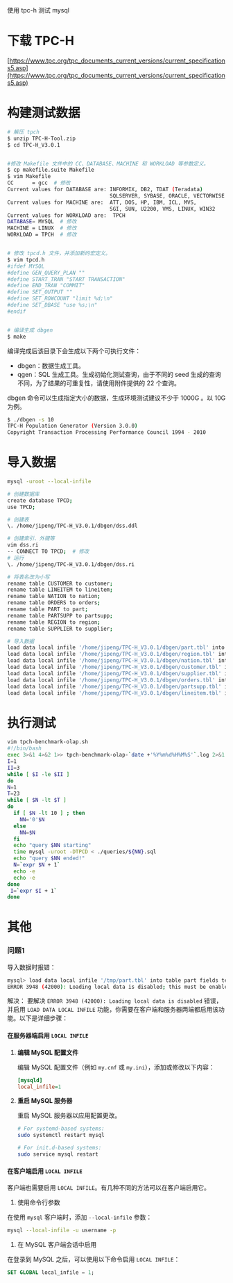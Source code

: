 使用 tpc-h 测试 mysql
# 下载 TPC-H
[https://www.tpc.org/tpc_documents_current_versions/current_specifications5.asp](https://www.tpc.org/tpc_documents_current_versions/current_specifications5.asp)

# 构建测试数据
```bash
# 解压 tpch
$ unzip TPC-H-Tool.zip
$ cd TPC-H_V3.0.1


#修改 Makefile 文件中的 CC、DATABASE、MACHINE 和 WORKLOAD 等参数定义。
$ cp makefile.suite Makefile
$ vim Makefile
CC      = gcc  # 修改
Current values for DATABASE are: INFORMIX, DB2, TDAT (Teradata)
                                 SQLSERVER, SYBASE, ORACLE, VECTORWISE
Current values for MACHINE are:  ATT, DOS, HP, IBM, ICL, MVS,
                                 SGI, SUN, U2200, VMS, LINUX, WIN32
Current values for WORKLOAD are:  TPCH
DATABASE= MYSQL  # 修改
MACHINE = LINUX  # 修改
WORKLOAD = TPCH  # 修改


# 修改 tpcd.h 文件，并添加新的宏定义。
$ vim tpcd.h
#ifdef MYSQL
#define GEN_QUERY_PLAN ""
#define START_TRAN "START TRANSACTION"
#define END_TRAN "COMMIT"
#define SET_OUTPUT ""
#define SET_ROWCOUNT "limit %d;\n"
#define SET_DBASE "use %s;\n"
#endif


# 编译生成 dbgen
$ make
```

编译完成后该目录下会生成以下两个可执行文件：
* dbgen：数据生成工具。
* qgen：SQL 生成工具。生成初始化测试查询，由于不同的 seed 生成的查询不同，为了结果的可重复性，请使用附件提供的 22 个查询。

dbgen 命令可以生成指定大小的数据，生成环境测试建议不少于 1000G 。以 10G 为例。
```bash
$ ./dbgen -s 10
TPC-H Population Generator (Version 3.0.0)
Copyright Transaction Processing Performance Council 1994 - 2010
```

# 导入数据
```bash
mysql -uroot --local-infile

# 创建数据库
create database TPCD;
use TPCD;

# 创建表
\. /home/jipeng/TPC-H_V3.0.1/dbgen/dss.ddl

# 创建索引、外键等
vim dss.ri
-- CONNECT TO TPCD;  # 修改
# 运行
\. /home/jipeng/TPC-H_V3.0.1/dbgen/dss.ri

# 将表名改为小写
rename table CUSTOMER to customer;
rename table LINEITEM to lineitem;
rename table NATION to nation;
rename table ORDERS to orders;
rename table PART to part;
rename table PARTSUPP to partsupp;
rename table REGION to region;
rename table SUPPLIER to supplier;

# 导入数据
load data local infile '/home/jipeng/TPC-H_V3.0.1/dbgen/part.tbl' into table part fields terminated by '|';
load data local infile '/home/jipeng/TPC-H_V3.0.1/dbgen/region.tbl' into table region fields terminated by '|';
load data local infile '/home/jipeng/TPC-H_V3.0.1/dbgen/nation.tbl' into table nation fields terminated by '|';
load data local infile '/home/jipeng/TPC-H_V3.0.1/dbgen/customer.tbl' into table customer fields terminated by '|';
load data local infile '/home/jipeng/TPC-H_V3.0.1/dbgen/supplier.tbl' into table supplier fields terminated by '|';
load data local infile '/home/jipeng/TPC-H_V3.0.1/dbgen/orders.tbl' into table orders fields terminated by '|';
load data local infile '/home/jipeng/TPC-H_V3.0.1/dbgen/partsupp.tbl' into table partsupp fields terminated by '|';
load data local infile '/home/jipeng/TPC-H_V3.0.1/dbgen/lineitem.tbl' into table lineitem fields terminated by '|';
```

# 执行测试
```bash
vim tpch-benchmark-olap.sh
#!/bin/bash
exec 3>&1 4>&2 1>> tpch-benchmark-olap-`date +'%Y%m%d%H%M%S'`.log 2>&1
I=1
II=3
while [ $I -le $II ]
do
N=1
T=23
while [ $N -lt $T ]
do
  if [ $N -lt 10 ] ; then
    NN='0'$N
  else
    NN=$N
  fi
  echo "query $NN starting"
  time mysql -uroot -DTPCD < ./queries/${NN}.sql
  echo "query $NN ended!"
  N=`expr $N + 1`
  echo -e
  echo -e
done
 I=`expr $I + 1`
done
```

# 其他
### 问题1
导入数据时报错：
```bash
mysql> load data local infile '/tmp/part.tbl' into table part fields terminated by '|';
ERROR 3948 (42000): Loading local data is disabled; this must be enabled on both the client and server sides
```
解决：
要解决 `ERROR 3948 (42000): Loading local data is disabled` 错误，并启用 `LOAD DATA LOCAL INFILE` 功能，你需要在客户端和服务器两端都启用该功能。以下是详细步骤：

#### 在服务器端启用 `LOCAL INFILE`

1. **编辑 MySQL 配置文件**

   编辑 MySQL 配置文件（例如 `my.cnf` 或 `my.ini`），添加或修改以下内容：

   ```ini
   [mysqld]
   local_infile=1
   ```

2. **重启 MySQL 服务器**

   重启 MySQL 服务器以应用配置更改。

   ```sh
   # For systemd-based systems:
   sudo systemctl restart mysql

   # For init.d-based systems:
   sudo service mysql restart
   ```

#### 在客户端启用 `LOCAL INFILE`

客户端也需要启用 `LOCAL INFILE`。有几种不同的方法可以在客户端启用它。

1. 使用命令行参数

在使用 `mysql` 客户端时，添加 `--local-infile` 参数：

```sh
mysql --local-infile -u username -p
```

1. 在 MySQL 客户端会话中启用

在登录到 MySQL 之后，可以使用以下命令启用 `LOCAL INFILE`：

```sql
SET GLOBAL local_infile = 1;
```
